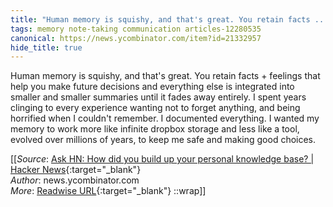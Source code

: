 ```yaml
---
title: "Human memory is squishy, and that's great. You retain facts ..."
tags: memory note-taking communication articles-12280535
canonical: https://news.ycombinator.com/item?id=21332957
hide_title: true
---
```


Human memory is squishy, and that's great. You retain facts + feelings that help you make future decisions and everything else is integrated into smaller and smaller summaries until it fades away entirely. I spent years clinging to every experience wanting not to forget anything, and being horrified when I couldn't remember. I documented everything. I wanted my memory to work more like infinite dropbox storage and less like a tool, evolved over millions of years, to keep me safe and making good choices.


[[_Source_: [Ask HN: How did you build up your personal knowledge base? | Hacker News](https://news.ycombinator.com/item?id=21332957){:target="_blank"}<br>
_Author_: news.ycombinator.com<br>
_More_: [Readwise URL](https://readwise.io/open/258622868){:target="_blank"}
::wrap]]